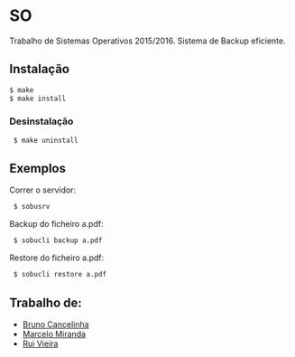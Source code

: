  # SO
 Trabalho de Sistemas Operativos 2015/2016.
 Sistema de Backup eficiente.
 
 ## Instalação
 ```sh
 $ make
 $ make install
 ```
 
 ### Desinstalação
 ```sh
  $ make uninstall
 ```
 
 ## Exemplos
 Correr o servidor:

 ```sh
  $ sobusrv 
 ```
  
 Backup do ficheiro a.pdf:
 ```sh
  $ sobucli backup a.pdf
 ```
 
 Restore do ficheiro a.pdf:
 ```sh
  $ sobucli restore a.pdf
 ```
  
 ## Trabalho de:       
  - [Bruno Cancelinha](https://github.com/9thScientist)
  - [Marcelo Miranda](https://github.com/escolhido)
  - [Rui Vieira](https://github.com/tchabs)
